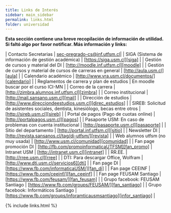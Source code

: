 ```yaml
---
title: Links de Interés
sidebar: main_sidebar
permalink: links.html
folder: universidad
---
```


**Esta sección contiene una breve recopilación de información de utilidad. Si faltó algo por favor notificar. Más información y links:**

| Contacto Secretarias | <sec-pregrado-cs@inf.utfsm.cl>|
| SIGA (Sistema de información de gestión académica) | [https://siga.usm.cl][siga] |
| Gestión de cursos y material del DI | [http://moodle.inf.utfsm.cl][moodle] |
| Gestión de cursos y material de cursos de carreras en general | [http://aula.usm.cl][aula] |
| Calendario académico | [http://www.vra.usm.cl/documentos/][calendario] |
| Reglamentos de carrera y plan de estudios | En moodle buscar por el curso ICI-MN |
| Correo de la carrera | [http://zimbra.alumnos.inf.utfsm.cl][zimbra] |
| Correo institucional | [http://mail.sansano.usm.cl][mail] |
| Dirección de estudios | [http://www.direcciondeestudios.usm.cl][direc_estudios] |
| SIREB: Solicitud de asistentes sociales, dentista, kinesiólogo, becas entre otros | [http://sireb.usm.cl][sireb] |
| Portal de pagos (Pago de cuotas online) | [http://portalpagos.usm.cl][pagos] |
| Pasaporte USM: En caso de problemas con cuenta institucional | [http://pasaporte.usm.cl][pasaporte] |
| Sitio del departamento | [http://portal.inf.utfsm.cl][sitio] |
| Newsletter DI | [http://revista.sansanos.cl/tag/di-utfsm/][revista] |
| Web alumnos utfsm (no muy usada) | [http://www.usm.cl/comunidad][comunidad] |
| Fan page promoción DI | [http://fb.com/promoinformaticaUTFSM][fan_promo]
| Intranet USM | [http://intranet.usm.cl][intranet] |
| RR.EE. | [http://rree.usm.cl][rree] |
| DTI: Para descargar Office, Wolfram | [http://www.dti.usm.cl/servicios6][dti] |
| Fan page DI | [https://www.fb.com/informaticaUSM/][fan_di] |
| Fan page CEEINF | [https://www.fb.com/ceeinf/][fan_ceeinf] |
| Fan page FEUSAM Santiago | [https://www.fb.com/feusam/][fan_feusam] |
| Grupo facebook: FEUSAM Santiago | [https://www.fb.com/groups/FEUSAM/][fan_santiago] |
| Grupo facebook: Informáticos Santiago | [https://www.fb.com/groups/inforamticausmsantiago][infor_santiago] |

[siga]: https://siga.usm.cl/
[moodle]: http://moodle.inf.utfsm.cl
[aula]: https://aula.usm.cl/
[calendario]: http://www.vra.usm.cl/documentos/
[zimbra]: http://zimbra.alumnos.inf.utfsm.cl
[mail]: http://mail.sansano.usm.cl
[direc_estudios]: http://www.direcciondeestudios.usm.cl
[sireb]: http://sireb.usm.cl
[pagos]: http://portalpagos.usm.cl
[pasaporte]: http://pasaporte.usm.cl
[sitio]: http://portal.inf.utfsm.cl
[revista]: http://revista.sansanos.cl/tag/di-utfsm/
[comunidad]: http://www.usm.cl/comunidad
[fan_promo]: http://fb.com/promoinformaticaUTFSM
[intranet]: http://intranet.usm.cl
[rree]: http://rree.usm.cl
[dti]: http://www.dti.usm.cl/servicios6
[fan_di]: https://www.fb.com/informaticaUSM/
[fan_ceeinf]: https://www.fb.com/ceeinf/
[fan_feusam]: https://www.fb.com/feusam/
[fan_santiago]: https://www.fb.com/groups/FEUSAM/
[infor_santiago]: https://www.fb.com/groups/inforamticausmsantiago

{% include links.html %}
